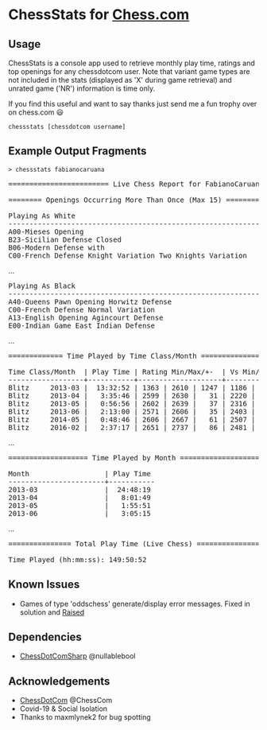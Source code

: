 # ChessStats for [Chess.com](https://chess.com)

## Usage
ChessStats is a console app used to retrieve monthly play time, ratings and top openings for any chessdotcom user. Note that variant game types are not included in the stats (displayed as 'X' during game retrieval) and unrated game ('NR') information is time only. 

If you find this useful and want to say thanks just send me a fun trophy over on chess.com :smiley:

```
chessstats [chessdotcom username]
```
## Example Output Fragments

```
> chessstats fabianocaruana
```

<pre>
======================== Live Chess Report for FabianoCaruana - 20/03/2020 =========================

======== Openings Occurring More Than Once (Max 15) ========

Playing As White                                                        | Tot.
------------------------------------------------------------------------+------
A00-Mieses Opening                                                      |   98
B23-Sicilian Defense Closed                                             |   32
B06-Modern Defense with                                                 |   23
C00-French Defense Knight Variation Two Knights Variation               |   21
</pre>
...
<pre>
Playing As Black                                                        | Tot.
------------------------------------------------------------------------+------
A40-Queens Pawn Opening Horwitz Defense                                 |   54
C00-French Defense Normal Variation                                     |   35
A13-English Opening Agincourt Defense                                   |   26
E00-Indian Game East Indian Defense                                     |   23
</pre>
...
<pre>
============= Time Played by Time Class/Month ==============

Time Class/Month  | Play Time | Rating Min/Max/+-  | Vs Min/BestWin/Max | Win  | Loss | Draw | Tot.
------------------+-----------+--------------------+--------------------+------+------+------+------
Blitz     2013-03 |  13:32:52 | 1363 | 2610 | 1247 | 1186 | 2517 | 2580 |  158 |   12 |    6 |  176
Blitz     2013-04 |   3:35:46 | 2599 | 2630 |   31 | 2220 | 2564 | 2571 |   30 |    7 |    8 |   45
Blitz     2013-05 |   0:56:56 | 2602 | 2639 |   37 | 2316 | 2328 | 2523 |    6 |    3 |    1 |   10
Blitz     2013-06 |   2:13:00 | 2571 | 2606 |   35 | 2403 | 2474 | 2484 |    7 |    5 |    2 |   14
Blitz     2014-05 |   0:48:46 | 2606 | 2667 |   61 | 2507 | 2523 | 2523 |    6 |    1 |    1 |    8
Blitz     2016-02 |   2:37:17 | 2651 | 2737 |   86 | 2481 | 2506 | 2511 |    9 |    2 |    4 |   15
</pre>
...
<pre>
=================== Time Played by Month ===================

Month                  | Play Time
-----------------------+-----------
2013-03                |  24:48:19
2013-04                |   8:01:49
2013-05                |   1:55:51
2013-06                |   3:05:15
</pre>
...
<pre>
=============== Total Play Time (Live Chess) ===============

Time Played (hh:mm:ss): 149:50:52
</pre>

## Known Issues
- Games of type 'oddschess' generate/display error messages.  Fixed in solution and [Raised](https://github.com/nullablebool/ChessDotComSharp/issues/1)

## Dependencies

- [ChessDotComSharp](https://github.com/nullablebool/ChessDotComSharp) @nullablebool

## Acknowledgements

- [ChessDotCom](https://github.com/ChessCom) @ChessCom
- Covid-19 & Social Isolation
- Thanks to maxmlynek2 for bug spotting

